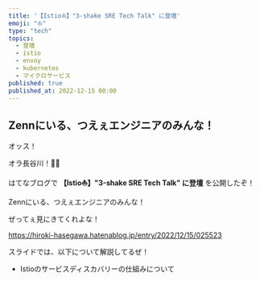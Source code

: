 ```yaml
---
title: '【Istio⛵️】"3-shake SRE Tech Talk" に登壇'
emoji: "⛵️"
type: "tech"
topics:
  - 登壇
  - istio
  - envoy
  - kubernetes
  - マイクロサービス
published: true
published_at: 2022-12-15 00:00
---
```


## Zennにいる、つえぇエンジニアのみんな！

オッス！

オラ長谷川！✋🏻

はてなブログで **【Istio⛵️】"3-shake SRE Tech Talk" に登壇** を公開したぞ！

Zennにいる、つえぇエンジニアのみんな！

ぜってぇ見にきてくれよな！

https://hiroki-hasegawa.hatenablog.jp/entry/2022/12/15/025523

スライドでは、以下について解説してるぜ！

- Istioのサービスディスカバリーの仕組みについて
